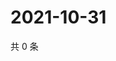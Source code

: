 # 2021-10-31

共 0 条

<!-- BEGIN WEIBO -->
<!-- 最后更新时间 Sun Oct 31 2021 00:01:09 GMT+0800 (China Standard Time) -->

<!-- END WEIBO -->
